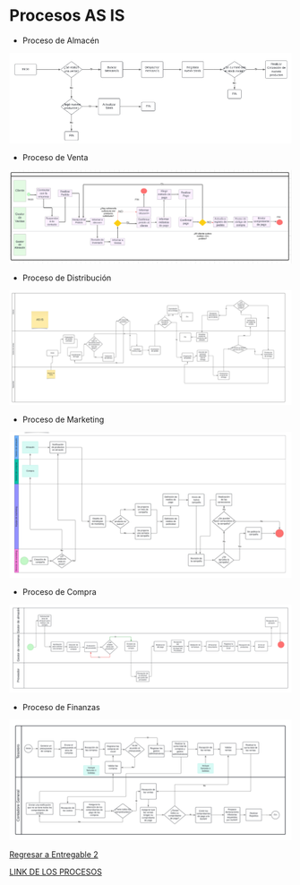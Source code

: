 # Procesos AS IS

- Proceso de Almacén

![Proceso de Almacén](AsIs%20Almacen.png)

- Proceso de Venta

![Proceso de Venta](ProcesoVentaBPMN.png)

- Proceso de Distribución
  
![Proceso de Distribución](DistribucionAsis.jpeg)

- Proceso de Marketing

![Proceso de Marketing](BPMN_marketing.jpeg)

- Proceso de Compra

![Proceso de Compra](BPMN_CompraASIS.png)

- Proceso de Finanzas

![Proceso de Finanzas](ProcesosFinanzas.png)

[Regresar a Entregable 2](../entregable2.md)

[LINK DE LOS PROCESOS](https://lucid.app/lucidchart/46969141-23a9-4592-982c-7a9c75f03020/edit?invitationId=inv_b03caa5c-b2ef-43e2-ab86-18ab6ad4c6d7&page=oaMogpwSXfe8#)
